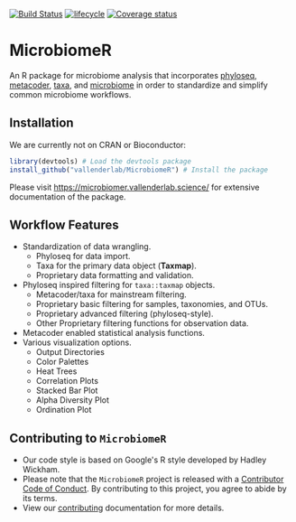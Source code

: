 [![Build Status](https://travis-ci.com/vallenderlab/MicrobiomeR.svg?token=xfnbNTQhjNbir5xACn8R&branch=master)](https://travis-ci.com/vallenderlab/MicrobiomeR)
[![lifecycle](https://img.shields.io/badge/lifecycle-maturing-blue.svg)](https://www.tidyverse.org/lifecycle/#maturing)
[![Coverage status](https://codecov.io/gh/vallenderlab/MicrobiomeR/branch/master/graph/badge.svg)](https://codecov.io/github/vallenderlab/MicrobiomeR?branch=master)

# MicrobiomeR

An R package for microbiome analysis that incorporates [phyloseq](https://github.com/joey711/phyloseq), 
[metacoder](https://github.com/grunwaldlab/metacoder), [taxa](https://github.com/ropensci/taxa), and [microbiome](https://github.com/microbiome/microbiome/) in order to standardize and simplify common microbiome workflows.

## Installation

We are currently not on CRAN or Bioconductor:

```r
library(devtools) # Load the devtools package
install_github("vallenderlab/MicrobiomeR") # Install the package
```

Please visit https://microbiomer.vallenderlab.science/ for extensive documentation of the package.

## Workflow Features

- Standardization of data wrangling.
    - Phyloseq for data import.
    - Taxa for the primary data object (**Taxmap**).
    - Proprietary data formatting and validation.
- Phyloseq inspired filtering for `taxa::taxmap` objects.
    - Metacoder/taxa for mainstream filtering.
    - Proprietary basic filtering for samples, taxonomies, and OTUs.
    - Proprietary advanced filtering (phyloseq-style).
    - Other Proprietary filtering functions for observation data.
- Metacoder enabled statistical analysis functions.
- Various visualization options.
    - Output Directories
    - Color Palettes
    - Heat Trees
    - Correlation Plots
    - Stacked Bar Plot
    - Alpha Diversity Plot
    - Ordination Plot

## Contributing to `MicrobiomeR`

* Our code style is based on Google's R style developed by Hadley Wickham.
* Please note that the `MicrobiomeR` project is released with a [Contributor Code of Conduct](.github/CODE_OF_CONDUCT.md). By contributing to this project, you agree to abide by its terms.
* View our [contributing](.github/CONTRIBUTING.md) documentation for more details.

